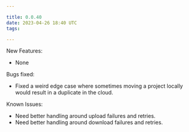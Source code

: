 ```yaml
---

title: 0.0.40
date: 2023-04-26 18:40 UTC
tags: 

---
```


New Features:

* None

Bugs fixed:

* Fixed a weird edge case where sometimes moving a project locally would result in a duplicate in the cloud.


Known Issues:

* Need better handling around upload failures and retries.
* Need better handling around download failures and retries.


